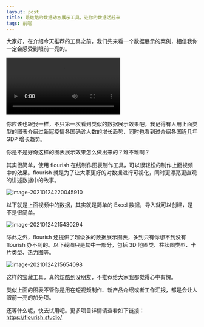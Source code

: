 ```yaml
---
layout: post
title: 最炫酷的数据动态展示工具，让你的数据活起来
tags: 前端
---
```


大家好，在介绍今天推荐的工具之前，我们先来看一个数据展示的案例，相信我你一定会感受到眼前一亮的。

![](https://7465-test-3c9b5e-books-1301492295.tcb.qcloud.la/images/flourish.charts.race.mp4)

你应该也跟我一样，不只第一次看到类似的数据展示效果吧。我记得有人用上面类型的图表介绍过新冠疫情各国确诊人数的增长趋势，同时也看到过介绍各国近几年 GDP 增长趋势。

你是不是好奇这样的图表展示效果怎么做出来的？难不难啊？

其实很简单，使用 flourish 在线制作图表制作工具，可以很轻松的制作上面视频中的效果。flourish 就是为了让大家更好的对数据进行可视化，同时更漂亮更直观的讲述数据中的故事。

![image-20210124220045910](https://7465-test-3c9b5e-books-1301492295.tcb.qcloud.la/images/compress_image-20210124220045910.png)

以下就是上面视频中的数据，其实就是简单的 Excel 数据，导入就可以创建，是不是很简单。

![image-20210124215430294](https://7465-test-3c9b5e-books-1301492295.tcb.qcloud.la/images/compress_image-20210124215430294.png)

除此之外，flourish 还提供了超级多的数据展示图表，多到只有你想不到没有 flourish 办不到的。以下截图只是其中一部分，包括 3D 地图类、柱状图类型、卡片类型、热力图等。

![image-20210124215654098](https://7465-test-3c9b5e-books-1301492295.tcb.qcloud.la/images/compress_image-20210124215654098.png)

这样的宝藏工具，真的炫酷到没朋友，不推荐给大家我都觉得心中有愧。

类似上面的图表不管你是用在短视频制作、新产品介绍或者工作汇报，都是会让人眼前一亮的加分项。

还等什么呢，快去试用吧。更多项目详情请查看如下链接：https://flourish.studio/
